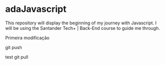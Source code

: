 # adaJavascript
This repository will display the beginning of my journey with Javascript. I will be using the Santander Tech+ | Back-End course to guide me through.

Primeira modificação

git push

test git pull
